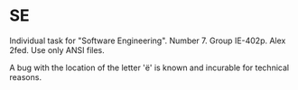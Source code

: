 # SE
Individual task for "Software Engineering". Number 7. Group IE-402p. Alex 2fed.
Use only ANSI files.

A bug with the location of the letter 'ё' is known and incurable for technical reasons.
